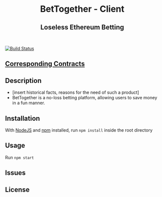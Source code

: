 <h1 align="center">
  BetTogether - Client
</h1>
<h2 align="center">Loseless Ethereum Betting</h2>

<br/>

[![Build Status](https://travis-ci.com/BetTogether/BetTogether-Client.svg?branch=master)](https://travis-ci.com/BetTogether/BetTogether-Client)

## [Corresponding Contracts](https://github.com/BetTogether/BetTogether-Contracts)

## Description

- [insert historical facts, reasons for the need of such a product]
- BetTogether is a no-loss betting platform, allowing users to save money in a fun manner.

## Installation

With [NodeJS](https://nodejs.org/) and [npm](https://www.npmjs.com/) installed, run `npm install` inside the root directory

## Usage

Run `npm start`

## Issues

## License
